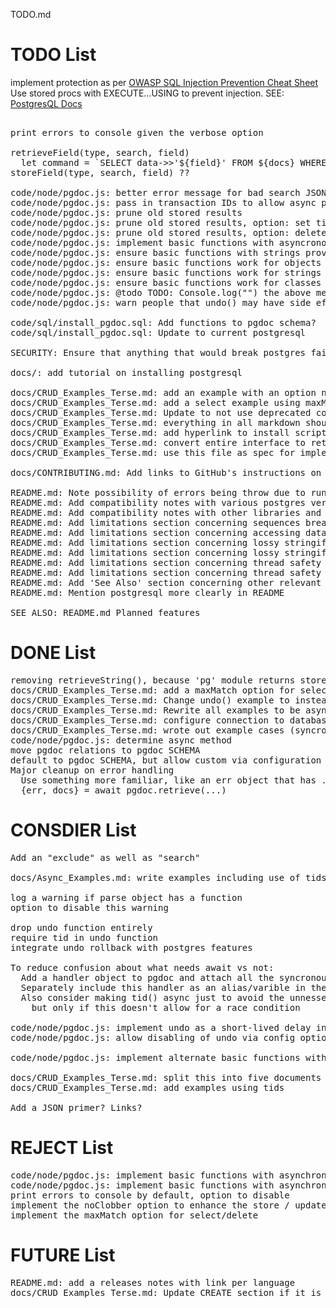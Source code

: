 TODO.md

# TODO List

implement protection as per [OWASP SQL Injection Prevention Cheat Sheet](https://github.com/OWASP/CheatSheetSeries/blob/master/cheatsheets/SQL_Injection_Prevention_Cheat_Sheet.md)
Use stored procs with EXECUTE...USING to prevent injection. SEE: [PostgresQL Docs](https://www.postgresql.org/docs/11/plpgsql-statements.html#PLPGSQL-STATEMENTS-EXECUTING-DYN)
<pre>

print errors to console given the verbose option

retrieveField(type, search, field)
  let command = `SELECT data->>'${field}' FROM ${docs} WHERE name = '${name}' AND meta = '${meta}';`;
storeField(type, search, field) ??

code/node/pgdoc.js: better error message for bad search JSON object, missing quotes on field name
code/node/pgdoc.js: pass in transaction IDs to allow async polling for return values / error codes
code/node/pgdoc.js: prune old stored results
code/node/pgdoc.js: prune old stored results, option: set time to keep alive
code/node/pgdoc.js: prune old stored results, option: delete on successful read
code/node/pgdoc.js: implement basic functions with asyncronous execution using async/await
code/node/pgdoc.js: ensure basic functions with strings provided instead
code/node/pgdoc.js: ensure basic functions work for objects
code/node/pgdoc.js: ensure basic functions work for strings
code/node/pgdoc.js: ensure basic functions work for classes
code/node/pgdoc.js: @todo TODO: Console.log("") the above message, instructions and then exit only when script is run directly in node.
code/node/pgdoc.js: warn people that undo() may have side effects if other servers have already relied on the data

code/sql/install_pgdoc.sql: Add functions to pgdoc schema?
code/sql/install_pgdoc.sql: Update to current postgresql

SECURITY: Ensure that anything that would break postgres fails with an error code. Validate everything that would be passed through.

docs/: add tutorial on installing postgresql

docs/CRUD_Examples_Terse.md: add an example with an option noClobber to prevent overwrites
docs/CRUD_Examples_Terse.md: add a select example using maxMatch option
docs/CRUD_Examples_Terse.md: Update to not use deprecated connectionString
docs/CRUD_Examples_Terse.md: everything in all markdown should not require horizontal scrolling on a normal sized window
docs/CRUD_Examples_Terse.md: add hyperlink to install script reference
docs/CRUD_Examples_Terse.md: convert entire interface to return an object, and previous values stored in a standard member of that object, like .doc.
docs/CRUD_Examples_Terse.md: use this file as spec for implemention (once finalized and an async method is decided)

docs/CONTRIBUTING.md: Add links to GitHub's instructions on how to submit a pull request

README.md: Note possibility of errors being throw due to running out of memory, call stack depth, etc.
README.md: Add compatibility notes with various postgres versions
README.md: Add compatibility notes with other libraries and modules such as pg-connect
README.md: Add limitations section concerning sequences breaking at scale
README.md: Add limitations section concerning accessing data store in db by other means
README.md: Add limitations section concerning lossy stringification around ES 6+ classes
README.md: Add limitations section concerning lossy stringification around circle references
README.md: Add limitations section concerning thread safety of undo() in languages other then javascript
README.md: Add limitations section concerning thread safety of errorCode() in languages other then javascript
README.md: Add 'See Also' section concerning other relevant projects and modules
README.md: Mention postgresql more clearly in README

SEE ALSO: README.md Planned features
</pre>

# DONE List

<pre>
removing retrieveString(), because 'pg' module returns stored JSONB as an object
docs/CRUD_Examples_Terse.md: add a maxMatch option for select/delete
docs/CRUD_Examples_Terse.md: Change undo() example to instead use options
docs/CRUD_Examples_Terse.md: Rewrite all examples to be asyncrounous!
docs/CRUD_Examples_Terse.md: configure connection to database
docs/CRUD_Examples_Terse.md: wrote out example cases (syncronous)
code/node/pgdoc.js: determine async method
move pgdoc relations to pgdoc SCHEMA
default to pgdoc SCHEMA, but allow custom via configuration
Major cleanup on error handling
  Use something more familiar, like an err object that has .id, .message, etc.
  {err, docs} = await pgdoc.retrieve(...)
</pre>

# CONSDIER List

<pre>
Add an "exclude" as well as "search"

docs/Async_Examples.md: write examples including use of tids

log a warning if parse object has a function
option to disable this warning

drop undo function entirely
require tid in undo function
integrate undo rollback with postgres features

To reduce confusion about what needs await vs not:
  Add a handler object to pgdoc and attach all the syncronous error handling related functions to it.
  Separately include this handler as an alias/varible in the examples
  Also consider making tid() async just to avoid the unnessesary error on await
    but only if this doesn't allow for a race condition

code/node/pgdoc.js: implement undo as a short-lived delay in execution that is flushed immediately if flush() is called or another db call is made.
code/node/pgdoc.js: allow disabling of undo via config option

code/node/pgdoc.js: implement alternate basic functions with catchable exceptions?

docs/CRUD_Examples_Terse.md: split this into five documents or more, with next/previous/up hyperlink buttons
docs/CRUD_Examples_Terse.md: add examples using tids

Add a JSON primer? Links?
</pre>

# REJECT List

<pre>
code/node/pgdoc.js: implement basic functions with asynchronous execution using callbacks
code/node/pgdoc.js: implement basic functions with asynchronous execution using (only) promises
print errors to console by default, option to disable
implement the noClobber option to enhance the store / update function
implement the maxMatch option for select/delete
</pre>

# FUTURE List

<pre>
README.md: add a releases notes with link per language
docs/CRUD_Examples_Terse.md: Update CREATE section if it is clear that we have validated everything they might pass us.
</pre>
